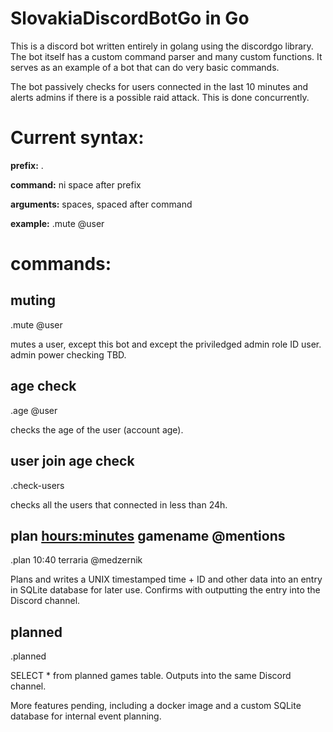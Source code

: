 # SlovakiaDiscordBotGo in Go



This is a discord bot written entirely in golang using the discordgo library. The bot itself has a custom command parser and many custom functions. It serves as an example of a bot that can do very basic commands.

The bot passively checks for users connected in the last 10 minutes and alerts admins if there is a possible raid attack. This is done concurrently.

# Current syntax:

**prefix:** .

**command:** ni space after prefix

**arguments:** spaces, spaced after command

**example:** .mute @user

# commands:
## muting
.mute @user

mutes a user, except this bot and except the priviledged admin role ID user. admin power checking TBD.

## age check
.age @user

checks the age of the user (account age).

## user join age check
.check-users

checks all the users that connected in less than 24h.

## plan <hours:minutes> gamename @mentions
.plan 10:40 terraria @medzernik

Plans and writes a UNIX timestamped time + ID and other data into an entry in SQLite database for later use. Confirms with outputting the entry into the Discord channel.

## planned
.planned

SELECT * from planned games table. Outputs into the same Discord channel.



More features pending, including a docker image and a custom SQLite database for internal event planning.
